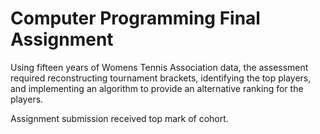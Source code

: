 # Computer Programming Final Assignment

Using fifteen years of Womens Tennis Association data, the assessment required reconstructing tournament brackets, identifying the top players, and implementing an algorithm to provide an alternative ranking for the players.

Assignment submission received top mark of cohort. 
